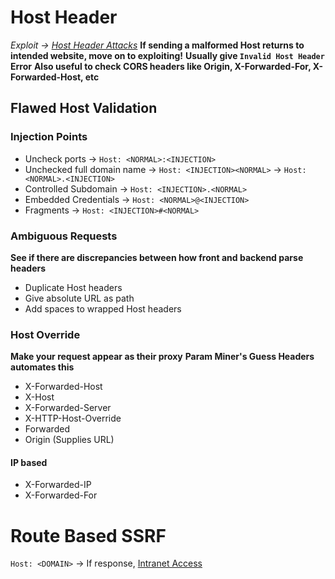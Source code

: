 # Host Header
*Exploit -> [Host Header Attacks](3.%20Methodology/3.2%20Exploitation/Host%20Header%20Attacks.md)*
**If sending a malformed Host returns to intended website, move on to exploiting!**
**Usually give `Invalid Host Header` Error**
**Also useful to check CORS headers like Origin, X-Forwarded-For, X-Forwarded-Host, etc**

## Flawed Host Validation
### Injection Points
- Uncheck ports -> `Host: <NORMAL>:<INJECTION>`
- Unchecked full domain name -> `Host: <INJECTION><NORMAL>`
	-> `Host: <NORMAL>.<INJECTION>`
- Controlled Subdomain -> `Host: <INJECTION>.<NORMAL>`
- Embedded Credentials -> `Host: <NORMAL>@<INJECTION>`
- Fragments -> `Host: <INJECTION>#<NORMAL>`

### Ambiguous Requests
**See if there are discrepancies between how front and backend parse headers**
- Duplicate Host headers
- Give absolute URL as path
- Add spaces to wrapped Host headers

### Host Override
**Make your request appear as their proxy**
**Param Miner's Guess Headers automates this**
- X-Forwarded-Host
- X-Host
- X-Forwarded-Server
- X-HTTP-Host-Override
- Forwarded
- Origin (Supplies URL)
#### IP based
- X-Forwarded-IP
- X-Forwarded-For

# Route Based SSRF
`Host: <DOMAIN>` -> If response, [Intranet Access](3.%20Methodology/3.2%20Exploitation/Host%20Header%20Attacks.md#Intranet%20Access)

